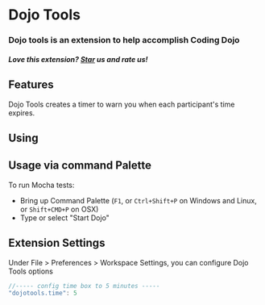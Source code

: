 # Dojo Tools

### Dojo tools is an extension to help accomplish Coding Dojo

##### Love this extension? [Star](https://github.com/mcgyver/dojotools/stargazers) us and rate us!
## Features
Dojo Tools creates a timer to warn you when each participant's time expires.

## Using
## Usage via command Palette
To run Mocha tests:
* Bring up Command Palette (`F1`, or `Ctrl+Shift+P` on Windows and Linux, or `Shift+CMD+P` on OSX)
* Type or select "Start Dojo"

## Extension Settings

Under File > Preferences > Workspace Settings, you can configure Dojo Tools options

```js
//----- config time box to 5 minutes -----
"dojotools.time": 5

```